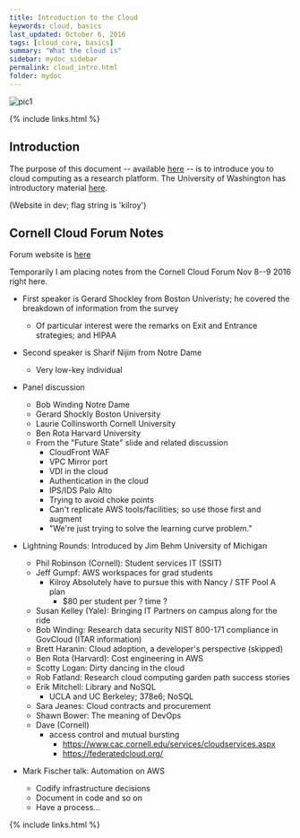 ```yaml
---
title: Introduction to the Cloud
keywords: cloud, basics
last_updated: October 6, 2016
tags: [cloud_core, basics]
summary: "What the cloud is"
sidebar: mydoc_sidebar
permalink: cloud_intro.html
folder: mydoc
---
```


![pic1](/documentation/images/cloudcore_Alice_hallway.png)

{% include links.html %}

## Introduction
The purpose of this document -- available [here](http://cloudmaven.org "Cloud Maven technical website") -- is to introduce you to cloud computing as
a research platform. The University of Washington has introductory material 
[here](https://itconnect.uw.edu/research/cloud-computing-for-research/ "Intro to cloud computing for research").

(Website in dev; flag string is 'kilroy') 


## Cornell Cloud Forum Notes

Forum website is [here](http://cio.cornell.edu/community/itcornell-community-conferences/cloud-forum-2016 "Cornell Cloud Forum 2016")

Temporarily I am placing notes from the Cornell Cloud Forum Nov 8--9 2016 right here.

* First speaker is Gerard Shockley from Boston Univeristy; he covered the breakdown of information from the survey
	* Of particular interest were the remarks on Exit and Entrance strategies; and HIPAA

* Second speaker is Sharif Nijim from Notre Dame
	* Very low-key individual

* Panel discussion
	* Bob Winding Notre Dame
	* Gerard Shockly Boston University
	* Laurie Collinsworth Cornell University
	* Ben Rota Harvard University
	* From the "Future State" slide and related discussion
		* CloudFront WAF
		* VPC Mirror port
		* VDI in the cloud
		* Authentication in the cloud
		* IPS/IDS Palo Alto
		* Trying to avoid choke points
		* Can't replicate AWS tools/facilities; so use those first and augment
		* "We're just trying to solve the learning curve problem."

* Lightning Rounds: Introduced by Jim Behm University of Michigan
	* Phil Robinson (Cornell): Student services IT (SSIT) 
	* Jeff Gumpf: AWS workspaces for grad students
		* Kilroy Absolutely have to pursue this with Nancy / STF Pool A plan
			* $80 per student per ? time ?
	* Susan Kelley (Yale): Bringing IT Partners on campus along for the ride
	* Bob Winding: Research data security NIST 800-171 compliance in GovCloud (ITAR information)
	* Brett Haranin: Cloud adoption, a developer's perspective (skipped)
	* Ben Rota (Harvard): Cost engineering in AWS
	* Scotty Logan: Dirty dancing in the cloud
	* Rob Fatland: Research cloud computing garden path success stories
	* Erik Mitchell: Library and NoSQL
		* UCLA and UC Berkeley; 378e6; NoSQL
	* Sara Jeanes: Cloud contracts and procurement
	* Shawn Bower: The meaning of DevOps
	* Dave (Cornell)
		* access control and mutual bursting
			* https://www.cac.cornell.edu/services/cloudservices.aspx
			* https://federatedcloud.org/

* Mark Fischer talk: Automation on AWS
	* Codify infrastructure decisions
	* Document in code and so on
	* Have a process...


{% include links.html %}
